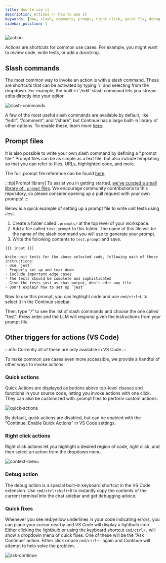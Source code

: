```yaml
---
title: How to use it
description: Actions \- how to use it
keywords: [how, slash, commands, prompt, right click, quick fix, debug, action]
sidebar_position: 1
---
```


![action](/img/action.gif)

Actions are shortcuts for common use cases. For example, you might want to review code, write tests, or add a docstring.

## Slash commands

The most common way to invoke an action is with a slash command. These are shortcuts that can be activated by typing '/' and selecting from the dropdown. For example, the built-in '/edit' slash command lets you stream edits directly into your editor.

![slash-commands](/img/slash-commands.png)

A few of the most useful slash commands are available by default, like “/edit”, “/comment”, and “/share”, but Continue has a large built-in library of other options. To enable these, learn more [here](TODO).

## Prompt files

It is also possible to write your own slash command by defining a “.prompt file.” Prompt files can be as simple as a text file, but also include templating so that you can refer to files, URLs, highlighted code, and more.

The full .prompt file reference can be found [here](TODO).

:::tip[Prompt library]
To assist you in getting started, [we've curated a small library of `.prompt` files](https://github.com/continuedev/prompt-file-examples). We encourage community contributions to this repository, so please consider opening up a pull request with your own prompts!
:::

Below is a quick example of setting up a prompt file to write unit tests using Jest.

1. Create a folder called `.prompts/` at the top level of your workspace.
2. Add a file called `test.prompt` to this folder. The name of this file will be the name of the slash command you will use to generate your prompt.
3. Write the following contents to `test.prompt` and save.

```
{{{ input }}}

Write unit tests for the above selected code, following each of these instructions:
- Use `jest`
- Properly set up and tear down
- Include important edge cases
- The tests should be complete and sophisticated
- Give the tests just as chat output, don't edit any file
- Don't explain how to set up `jest`
```

Now to use this prompt, you can highlight code and use `cmd/ctrl+L` to select it in the Continue sidebar.

Then, type "/" to see the list of slash commands and choose the one called "test". Press enter and the LLM will respond given the instructions from your prompt file.

## Other triggers for actions (VS Code)

:::info
Currently all of these are only available in VS Code
:::

To make common use cases even more accessible, we provide a handful of other ways to invoke actions.

### Quick actions

Quick Actions are displayed as buttons above top-level classes and functions in your source code, letting you invoke actions with one click. They can also be customized with .prompt files to perform custom actions.

![quick-actions](/img/quick-actions.png)

By default, quick actions are disabled, but can be enabled with the “Continue: Enable Quick Actions” in VS Code settings.

### Right click actions

Right click actions let you highlight a desired region of code, right click, and then select an action from the dropdown menu.

![context-menu](/img/context-menu.png)

### Debug action

The debug action is a special built-in keyboard shortcut in the VS Code extension. Use `cmd/ctrl+shift+R` to instantly copy the contents of the current terminal into the chat sidebar and get debugging advice.

### Quick fixes

Whenever you see red/yellow underlines in your code indicating errors, you can place your cursor nearby and VS Code will display a lightbulb icon. Either clicking the lightbulb or using the keyboard shortcut `cmd/ctrl+.` will show a dropdown menu of quick fixes. One of these will be the “Ask Continue” action. Either click or use `cmd/ctrl+.` again and Continue will attempt to help solve the problem.

![ask-continue](/img/ask-continue.png)
